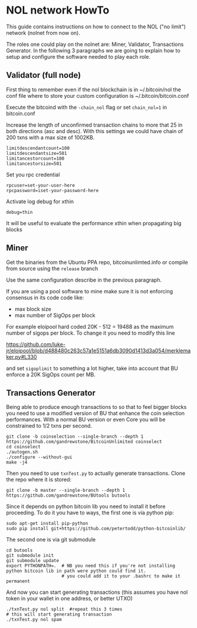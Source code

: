 NOL network HowTo
=================

This guide contains instructions on how to connect to the NOL ("no limit") network
(nolnet from now on).

The roles one could play on the nolnet are: Miner, Validator, Transactions Generator.
In the following 3 paragraphs we are going to explain how to setup and configure the
software needed to play each role.

Validator (full node)
---------------------

First thing to remember even if the nol blockchain is in ~/.bitcoin/nol the conf file
where to store your custom configuration is ~/.bitcoin/bitcoin.conf

Execute the bitcoind with the `-chain_nol` flag or set `chain_nol=1` in bitcoin.conf

Increase the length of unconfirmed transaction chains to more that 25
in both directions (asc and desc). With this settings we could have
chain of 200 txns with a max size of 1002KB.

	limitdescendantcount=100
	limitdescendantsize=501
	limitancestorcount=100
	limitancestorsize=501

Set you rpc credential

	rpcuser=set-your-user-here
	rpcpassword=iset-your-password-here

Activate log debug for xthin

	debug=thin

It will be useful to evaluate the performance xthin when propagating big blocks

Miner
-----

Get the binaries from the Ubuntu PPA repo, bitcoinunlimted.info or compile from
source using the `release` branch

Use the same configuration describe in the previous paragraph.

If you are using a pool software to mine make sure it is not enforcing
consensus in its code code like:

- max block size
- max number of SigOps per block

For example eloipool hard coded 20K - 512 = 19488 as the maximum number of
sigops per block. To change it you need to modify this line

https://github.com/luke-jr/eloipool/blob/d488480c263c57a1e5151a6db3090d1413d3a054/merklemaker.py#L330

and set `sigoplimit` to something a lot higher, take into account that BU enforce a 20K SigOps count per MB.

Transactions Generator
----------------------

Being able to produce enough transactions to so that to feel bigger blocks you need to use a modified
version of BU that enhance the coin selection performances. With a normal BU version or even Core you
will be constrained to 1/2 txns per second.

	git clone -b coinselection --single-branch --depth 1 https://github.com/gandrewstone/BitcoinUnlimited coinselect
	cd coinselect
	./autogen.sh
	./configure --without-gui
	make -j4

Then you need to use `txnTest.py` to actually generate transactions. Clone the repo where it is stored:

	git clone -b master --single-branch --depth 1 https://github.com/gandrewstone/BUtools butools

Since it depends on python bitcoin lib you need to install it before proceeding. To do it you have to
ways, the first one is via python pip:

	sudo apt-get install pip-python
	sudo pip install git+https://github.com/petertodd/python-bitcoinlib/

The second one is via git submodule

	cd butools
	git submodule init
	git submodule update
	export PYTHONPATH=.  # NB you need this if you're not installing python bitcoin lib in path were python could find it.
	                     # you could add it to your .bashrc to make it permanent

And now you can start generating transactions (this assumes you have nol token in your wallet in one address, or better UTXO)

	./txnTest.py nol split  #repeat this 3 times
	# this will start generating transaction
	./txnTest.py nol spam

